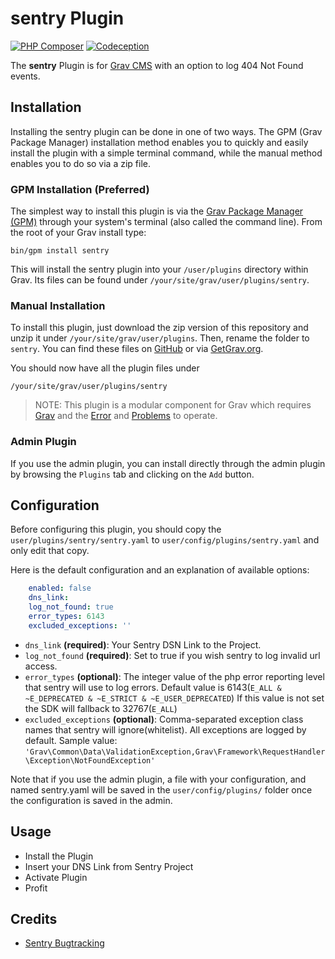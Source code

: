 # sentry Plugin

[![PHP Composer](https://github.com/pwnyprod/grav-plugin-sentry/actions/workflows/composer.yml/badge.svg?branch=master)](https://github.com/pwnyprod/grav-plugin-sentry/actions/workflows/composer.yml)
[![Codeception](https://github.com/pwnyprod/grav-plugin-sentry/actions/workflows/test.yml/badge.svg?branch=master)](https://github.com/pwnyprod/grav-plugin-sentry/actions/workflows/test.yml)

The **sentry** Plugin is for [Grav CMS](http://github.com/getgrav/grav) with an option to log 404 Not Found events.

## Installation

Installing the sentry plugin can be done in one of two ways. The GPM (Grav Package Manager) installation method enables you to quickly and easily install the plugin with a simple terminal command, while the manual method enables you to do so via a zip file.

### GPM Installation (Preferred)

The simplest way to install this plugin is via the [Grav Package Manager (GPM)](http://learn.getgrav.org/advanced/grav-gpm) through your system's terminal (also called the command line).  From the root of your Grav install type:

    bin/gpm install sentry

This will install the sentry plugin into your `/user/plugins` directory within Grav. Its files can be found under `/your/site/grav/user/plugins/sentry`.

### Manual Installation

To install this plugin, just download the zip version of this repository and unzip it under `/your/site/grav/user/plugins`. Then, rename the folder to `sentry`. You can find these files on [GitHub](https://github.com/slajnflas/grav-plugin-sentry) or via [GetGrav.org](http://getgrav.org/downloads/plugins#extras).

You should now have all the plugin files under

    /your/site/grav/user/plugins/sentry
	
> NOTE: This plugin is a modular component for Grav which requires [Grav](http://github.com/getgrav/grav) and the [Error](https://github.com/getgrav/grav-plugin-error) and [Problems](https://github.com/getgrav/grav-plugin-problems) to operate.

### Admin Plugin

If you use the admin plugin, you can install directly through the admin plugin by browsing the `Plugins` tab and clicking on the `Add` button.

## Configuration

Before configuring this plugin, you should copy the `user/plugins/sentry/sentry.yaml` to `user/config/plugins/sentry.yaml` and only edit that copy.

Here is the default configuration and an explanation of available options:

```yaml
    enabled: false
    dns_link: 
    log_not_found: true
    error_types: 6143
    excluded_exceptions: ''
```
* `dns_link` **(required)**: Your Sentry DSN Link to the Project.
* `log_not_found` **(required)**: Set to true if you wish sentry to log invalid url access.
* `error_types` **(optional)**: The integer value of the php error reporting level that sentry will use to log errors. 
    Default value is 6143(`E_ALL & ~E_DEPRECATED & ~E_STRICT & ~E_USER_DEPRECATED`)
    If this value is not set the SDK will fallback to 32767(`E_ALL`)
* `excluded_exceptions` **(optional)**: Comma-separated exception class names that sentry will ignore(whitelist). All exceptions are logged by default.
    Sample value: `'Grav\Common\Data\ValidationException,Grav\Framework\RequestHandler\Exception\NotFoundException'`    


Note that if you use the admin plugin, a file with your configuration, and named sentry.yaml will be saved in the `user/config/plugins/` folder once the configuration is saved in the admin.

## Usage

- Install the Plugin
- Insert your DNS Link from Sentry Project
- Activate Plugin
- Profit

## Credits

- [Sentry Bugtracking](https://sentry.io)
